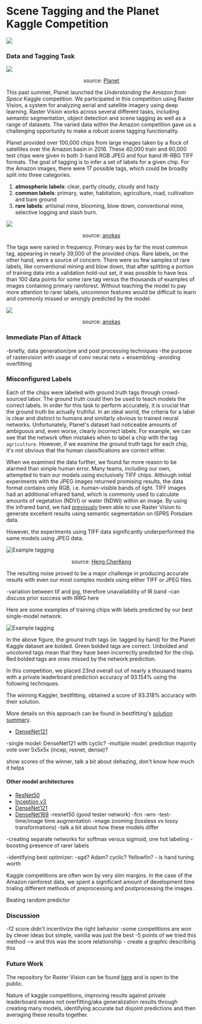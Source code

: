 # Scene Tagging and the Planet Kaggle Competition

![](imgs/banner.jpg)

### Data and Tagging Task

![](imgs/chipdesc.jpg)
<p align="center">source: <a href="https://www.kaggle.com/c/planet-understanding-the-amazon-from-space/data">Planet</a></p>

This past summer, Planet launched the *Understanding the Amazon from Space* Kaggle competition. We participated in this competition using Raster Vision, a system for analyzing aerial and satellite imagery using deep learning. Raster Vision works across several different tasks, including semantic segmentation, object detection and scene tagging as well as a range of datasets. The varied data within the Amazon competition gave us a challenging opportunity to make a robust scene tagging functionality.

Planet provided over 100,000 chips from large images taken by a flock of satellites over the Amazon basin in 2016. These 40,000 train and 60,000 test chips were given in both 3-band RGB JPEG and four band IR-RBG TIFF formats. The goal of tagging is to infer a set of labels for a given chip. For the Amazon images, there were 17 possible tags, which could be broadly split into three categories.

1. **atmospheric labels**: clear, partly cloudy, cloudy and hazy
2. **common labels**: primary, water, habitation, agriculture, road, cultivation and bare ground
3. **rare labels**: artisinal mine, blooming, blow down, conventional mine, selective logging and slash burn.

![](imgs/tags_hist.png)
<p align="center">source: <a href="https://www.kaggle.com/anokas/data-exploration-analysis">anokas</a></p>

The tags were varied in frequency. Primary was by far the most common tag, appearing in nearly 39,000 of the provided chips. Rare labels, on the other hand, were a source of concern. There were so few samples of rare labels, like conventional mining and blow down, that after splitting a portion of training data into a validation hold-out set, it was possible to have less than 100 data points for some rare tag versus the thousands of examples of images containing primary rainforest. Without teaching the model to pay more attention to rarer labels, uncommon features would be difficult to learn and commonly missed or wrongly predicted by the model.


![](imgs/tags_correlation.png)
<p align="center">source: <a href="https://www.kaggle.com/anokas/data-exploration-analysis">anokas</a></p>

### Immediate Plan of Attack

-briefly, data generation/pre and post processing techniques
-the purpose of rastervision with usage of conv neural nets + ensembling
-avoiding overfitting

### Misconfigured Labels

Each of the chips were labeled with ground truth tags through crowd-sourced labor. The ground truth could then be used to teach models the correct labels.  In order for this task to perform accurately, it is crucial that the ground truth be actually truthful. In an ideal world, the criteria for a label is clear and distinct to humans and similarly obvious to trained neural networks. Unfortunately, Planet's dataset had noticeable amounts of ambiguous and, even worse, clearly incorrect labels. For example, we can see that the network often mistakes when to label a chip with the tag `agriculture`. However, if we examine the ground truth tags for each chip, it's not obvious that the human classifications are correct either.

When we examined the data further, we found far more reason to be alarmed than simple human error. Many teams, including our own, attempted to train our models using exclusively TIFF chips. Although initial experiments with the JPEG images returned promising results, the data format contains only RGB, i.e. human-visible bands of light. TIFF images had an additional infrared band, which is commonly used to calculate amounts of vegetation (NDVI) or water (NDWI) within an image. By using the infrared band, we had [previously](https://www.azavea.com/blog/2017/05/30/deep-learning-on-aerial-imagery/) been able to use Raster Vision to generate excellent results using semantic segmentation on ISPRS Potsdam data.

However, the experiments using TIFF data significantly underperformed the same models using JPEG data. 

![Example tagging](imgs/broken.jpg)
<p align="center">source: <a href="https://www.kaggle.com/c/planet-understanding-the-amazon-from-space/discussion/33375">Heng CherKeng</a></p>

The resulting noise proved to be a major challenge in producing accurate results with even our most complex models using either TIFF or JPEG files.

-variation between tif and jpg, therefore unavailability of IR band
	-can discuss prior success with IRRG here

Here are some examples of training chips with labels predicted by our best single-model network.

![Example tagging](imgs/debug_plots_labeled.png)

In the above figure, the ground truth tags (ie. tagged by hand) for the Planet Kaggle dataset are bolded. Green bolded tags are correct. Unbolded and uncolored tags mean that they have been incorrectly predicted for the chip. Red bolded tags are ones missed by the network prediction.

In this competition, we placed 23nd overall out of nearly a thousand teams with a private leaderboard prediction accuracy of 93.154% using the following techniques.

The winning Kaggler, bestfitting, obtained a score of 93.318% accuracy with their solution.

More details on this approach can be found in bestfitting's [solution summary](https://www.kaggle.com/c/planet-understanding-the-amazon-from-space/discussion/36809).

* [DenseNet121](https://arxiv.org/abs/1608.06993)

-single model: DenseNet121 with cyclic?
-multiple model: prediction majority vote over 5x5x5x (incep, resnet, dense)?

show scores of the winner, talk a bit about dehazing, don't know how much it helps

#### Other model architectures
* [ResNet50](https://arxiv.org/abs/1512.03385)
* [Inception v3](https://arxiv.org/abs/1512.00567)
* [DenseNet121](https://arxiv.org/abs/1608.06993)
* [DenseNet169](https://arxiv.org/abs/1608.06993)
-resnet50 (good tester network)
-fcn
-wrn
-test-time/image time augmentation
-image zooming (lossless vs lossy transformations)
-talk a bit about how these models differ

-creating separate networks for softmax versus sigmoid, one hot labeling
-boosting presence of rarer labels

-identifying best optimizer:
	-sgd? Adam? cyclic? Yellowfin?
	- is hand tuning worth

Kaggle competitions are often won by very slim margins. In the case of the Amazon rainforest data, we spent a significant amount of development time trialing different methods of preprocessing and postprocessing the images .

Beating random predictor

### Discussion

-f2 score didn't incentivize the right behavior
-some competitions are won by clever ideas but simple, vanilla was just the best
-5 points of we tried this method --> and this was the score relationship
		- create a graphic describing this

### Future Work

The repository for Raster Vision can be found [here](https://github.com/azavea/raster-vision/) and is open to the public.

Nature of kaggle competitions, improving results against private leaderboard means not overfitting/aka generalization results through creating many models, identifying accurate but disjoint predictions and then averaging these results together.
